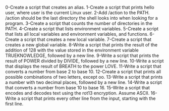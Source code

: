 0-Create a script that creates an alias.
1-Create a script that prints hello user, where user is the current Linux user.
2-Add /action to the PATH. /action should be the last directory the shell looks into when looking for a program.
3-Create a script that counts the number of directories in the PATH.
4-Create a script that lists environment variables.
5-Create a script that lists all local variables and environment variables, and functions.
6-Create a script that creates a new local variable.
7-Create a script that creates a new global variable.
8-Write a script that prints the result of the addition of 128 with the value stored in the environment variable TRUEKNOWLEDGE, followed by a new line.
9-Write a script that prints the result of POWER divided by DIVIDE, followed by a new line.
10-Write a script that displays the result of BREATH to the power LOVE.
11-Write a script that converts a number from base 2 to base 10.
12-Create a script that prints all possible combinations of two letters, except oo.
13-Write a script that prints a number with two decimal places, followed by a new line.
14-Write a script that converts a number from base 10 to base 16.
15-Write a script that encodes and decodes text using the rot13 encryption. Assume ASCII.
16-Write a script that prints every other line from the input, starting with the first line.
